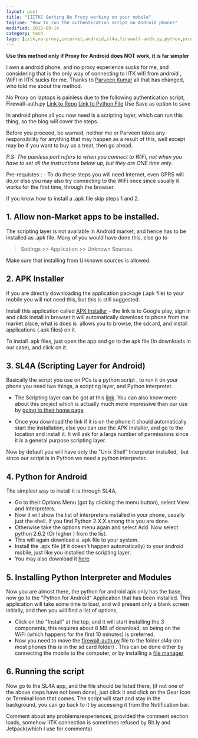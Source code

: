 ```yaml
---
layout: post
title: "[IITK] Getting No Proxy working on your mobile"
tagline: "How to run the authentication script on Android phones"
modified: 2012-09-14
category: tech
tags: [iitk,no-proxy,internet,android,sl4a,firewall-auth.py,python,proxy]
---
```


**Use this method only if Proxy for Android does NOT work, it is far simpler**

I own a android phone, and no proxy experience sucks for me, and considering that is the only way of connecting to IITK wifi from android , WiFI in IITK sucks for me. Thanks to [Parveen Kumar](http://cse.iitk.ac.in/users/parveenk/) all that has changed, who told me about the method.

No Proxy on laptops is painless due to the following authentication
script, Firewall-auth.py [Link to Repo](https://github.com/sid0/firewall-auth) [Link to Python File](https://raw.github.com/sid0/firewall-auth/631327ae959f132853943acdc62f52b76bea7e8f/firewall-auth.py) Use Save as option to save

In android phone all you now need is a scripting layer, which can run this thing, so the blog will cover the steps.

Before you proceed, be warned, neither me or Parveen takes any responsibility for anything that may happen as a result of this, well except may be if you want to buy us a treat, then go ahead.

*P.S: The painless part refers to when you connect to WiFi, not when you have to set all the instructions below up, but they are ONE time only*.

Pre-requistes : - To do these steps you will need Internet, even GPRS will do,or else you may also try connecting to the WiFi once since usually it works for the first time, through the browser.

If you know how to install a .apk file skip steps 1 and 2.

## 1. Allow non-Market apps to be installed.

The scripting layer is not available in Android market, and hence has to be installed as .apk file. Many of you would have done this, else go to 

> Settings \>\> Application \>\> Unknown Sources. 

Make sure that installing from Unknown sources is allowed.

## 2. APK Installer

If you are directly downloading the application package (.apk file) to your mobile you will not need this, but this is still suggested.

Install this application called [APK Installer](https://play.google.com/store/apps/details?id=com.graphilos.apkinst&feature=search_result#?t=W251bGwsMSwxLDEsImNvbS5ncmFwaGlsb3MuYXBraW5zdCJd) - the link is to Google play, sign in and click install in browser it will automatically download to phone from the market place, what is does is  allows you to browse, the sdcard, and install applications (.apk files) on it.

To install .apk files, just open the app and go to the apk file (In downloads in our case), and click on it.

## 3. SL4A (Scripting Layer for Android)

Basically the script you use on PCs is a python script , to run it on your phone you need two things, a scripting layer, and Python interpreter.

- The Scripting layer can be got at this [link](http://android-scripting.googlecode.com/files/sl4a_r6.apk). You can also know more about this project which is actually much more impressive than our use by [going to their home page](http://code.google.com/p/android-scripting)

- Once you download the link if it is on the phone it should automatically start the installation, else you can use the APK Installer, and go to the location and install it. It will ask for a large number of permissions since it is a general purpose scripting layer.

Now by default you will have only the "Unix Shell" Interpreter installed,  but since our script is in Python we need a python interpreter.

## 4. Python for Android

The simplest way to install it is through SL4A,

- Go to their Options Menu (got by clicking the menu button), select View and Interpreters.
- Now it will show the list of interpreters installed in your phone, usually just the shell. If you find Python 2.X.X among this you are done.
- Otherwise take the options menu again and select Add. Now select python 2.6.2 (Or higher ) from the list.
- This will again download a .apk file to your system.
- Install the .apk file (if it doesn't happen automatically) to your android mobile, just like you installed the scripting layer.
- You may also download it [here](http://code.google.com/p/android-scripting/downloads/detail?name=PythonForAndroid_r4.apk)

## 5. Installing Python Interpreter and Modules

Now you are almost there, the python for android apk only has the base, now go to the "Python for Android" Application that has been installed. This application will take some time to load, and will present only a blank screen initially, and then you will find a list of options,

- Click on the "Install" at the top, and it will start installing the 3 components, this requires about 8 MB of download, so being on the WiFi (which happens for the first 10 minutes) is preferred.
- Now you need to move the [firewall-auth.py](https://raw.github.com/sid0/firewall-auth/631327ae959f132853943acdc62f52b76bea7e8f/firewall-auth.py) file to the folder *sl4a* (on most phones this is in the sd card folder) . This can be done either by connecting the mobile to the computer, or by installing a [file manager](https://play.google.com/store/apps/details?id=com.rhmsoft.fm&feature=search_result)

## 6. Running the script

Now go to the SL4A app, and the file should be listed there, (if not one of the above steps have not been done), just click it and click on the Gear Icon or Terminal Icon that comes. The script will start and stay in the background, you can go back to it by accessing it from the Notification bar.

Comment about any problems/experiences, provided the comment section loads, somehow IITK connection is sometimes refused by Bit.ly and Jetpack(which I use for comments)